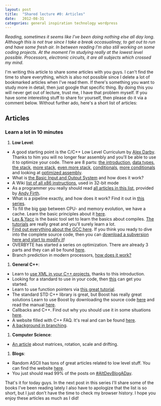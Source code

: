 ```yaml
---
layout: post
title:  "Shared lecture #0: Articles"
date:   2012-08-31
categories: general inspiration technology wordpress
---
```


_Reading, sometimes it seems like I've been doing nothing else all day long. Although this is not true since I take a break occasualinay, to get out to run and have some fresh air. In between reading I'm also still working on some coding projects. At the moment I'm studying really at the lowest level possible. Processors, electronic circuits, it are all subjects which crossed my mind._

I'm writing this article to share some articles with you guys. I can't find the time to share everything, which is also not possible since I delete a lot of bookmarked articles when I've read them. If there's something you want to study more in detail, then just google that specific thing. By doing this you will never get out of lecture, trust me, I have that problem myself. If you have some interesting stuff to share for yourself, then please do it via a comment below. Without further ado, here's a short list of articles:

## Articles

### Learn a lot in 10 minutes

1. **Low Level**:
  + A good starting point is the C/C++ Low Level Curriculum by [Alex Darby](http://www.altdevblogaday.com/author/alex-darby/). Thanks to him you will no longer fear assembly and you'll be able to use it to optimize your code. There are 8 parts: [the introduction](http://www.altdevblogaday.com/2011/11/09/a-low-level-curriculum-for-c-and-c/), [data types](http://www.altdevblogaday.com/2011/11/24/c-c-low-level-curriculum-part-2-data-types/), [the stack](http://www.altdevblogaday.com/2011/12/14/c-c-low-level-curriculum-part-3-the-stack/), [more stack](http://www.altdevblogaday.com/2011/12/24/c-c-low-level-curriculum-part-4-more-stack/), [even more stack](http://www.altdevblogaday.com/2012/02/07/c-c-low-level-curriculum-part-5-even-more-stack/), [conditionals](http://www.altdevblogaday.com/2012/03/07/c-c-low-level-curriculum-part-6-conditionals/), [more conditionals](http://www.altdevblogaday.com/2012/04/10/cc-low-level-curriculum-part-7-more-conditionals/) and looking at [optimized assembly](http://www.altdevblogaday.com/2012/05/07/cc-low-level-curriculum-part-8-looking-at-optimised-assembly/).
  + What is [the Basic Input and Output System](http://thestarman.pcministry.com/asm/bios/index.html) and how  does it work?
  + A Wiki [list of all x86 instructions](http://en.wikipedia.org/wiki/X86_instruction_listings), used in 32-bit mode
  + As a programmer you really should read [all articles in this list](http://www.altdevblogaday.com/2011/08/06/demise-low-level-programmer/), provided by [Andy Firth](http://www.altdevblogaday.com/author/andy-firth/).
  + What is a pipeline exactly, and how does it work? Find it out in [this series](http://arstechnica.com/features/2004/09/pipelining-1/4/).
  + To fill the big gap between CPU- and memory evolution, we have a cache. Learn the basic principles about it [here](http://codingfreak.blogspot.be/2009/03/cache-memory-part1.html).
  + [Lex & Yacc](http://dinosaur.compilertools.net/) is the basic tool set to learn the basics about compiles. [The tutorials](http://dinosaur.compilertools.net/) are really great and you'll surely learn a lot.
  + [Find out everything about the GCC here](http://www.network-theory.co.uk/docs/gccintro/index.html). If you think you ready to dive into the complete source code, then you can [download a subversion here and start to modify it](http://gcc.gnu.org/svn.html)!
  + OVERBYTE has started a series on optimization. There are already 3 parts and they can all be found [here](http://overbyte.com.au/2011/10/21/optimisationmasterclass1/).
  + Branch prediction in modern processors, [how does it work?](http://igoro.com/archive/fast-and-slow-if-statements-branch-prediction-in-modern-processors/)

1. **General C++**:
  + Learn to [use XML in your C++ projects](http://www.artima.com/cppsource/xml_data_binding.html), thanks to this introduction.
  + Looking for a standard to use in your code, then [this](http://www.insomniacgames.com/core-coding-standard/) can get you started.
  + Learn to use function pointers via [this great tutorial](http://www.newty.de/fpt/index.html).
  + The standard STD C++ library is great, but Boost has really great solutions Learn to use Boost by downloading the source code [here](http://www.boost.org/users/history/version_1_51_0.html) and read the manual [here](http://www.boost.org/doc/).
  + Callbacks and C++. Find out why you should use it in some situations [here](http://www.tutok.sk/fastgl/callback.html).
  + A website filled with C++ FAQ. It's real and can be found [here](http://www.parashift.com/c++-faq-lite/index.html).
  + [A background in branching](http://cellperformance.beyond3d.com/articles/2006/04/background-on-branching.html).

1. **Computer Science**:
  + [An article](http://www.gamasutra.com/view/news/173606/Indepth_Matrices_rotation_scale_and_drifting.php) about matrices, rotation, scale and drifting.

1. **Blogs**:
  + Random ASCII has tons of great articles related to low level stuff. You can find the website [here](http://randomascii.wordpress.com/).
  + You just should read 99% of the posts on [#AltDevBlogADay](http://www.altdevblogaday.com/).

That's it for today guys. In the next post in this series I'll share some of the books I've been reading lately I also have to apologize that the list is so short, but I just don't have the time to check my browser history. I hope you enjoy these articles as much as I did!